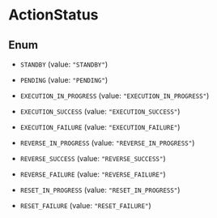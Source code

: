 

# ActionStatus

## Enum


* `STANDBY` (value: `"STANDBY"`)

* `PENDING` (value: `"PENDING"`)

* `EXECUTION_IN_PROGRESS` (value: `"EXECUTION_IN_PROGRESS"`)

* `EXECUTION_SUCCESS` (value: `"EXECUTION_SUCCESS"`)

* `EXECUTION_FAILURE` (value: `"EXECUTION_FAILURE"`)

* `REVERSE_IN_PROGRESS` (value: `"REVERSE_IN_PROGRESS"`)

* `REVERSE_SUCCESS` (value: `"REVERSE_SUCCESS"`)

* `REVERSE_FAILURE` (value: `"REVERSE_FAILURE"`)

* `RESET_IN_PROGRESS` (value: `"RESET_IN_PROGRESS"`)

* `RESET_FAILURE` (value: `"RESET_FAILURE"`)



